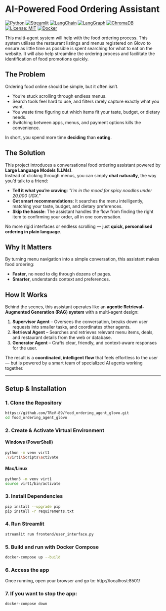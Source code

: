 # AI-Powered Food Ordering Assistant  
[![Python](https://img.shields.io/badge/python-3.9%2B-blue.svg)](https://www.python.org/)
[![Streamlit](https://img.shields.io/badge/Streamlit-Enabled-ff4b4b)](https://streamlit.io/)
[![LangChain](https://img.shields.io/badge/LangChain-0.2+-yellowgreen)](https://www.langchain.com/)
[![LangGraph](https://img.shields.io/badge/LangGraph-Agents%20&%20Workflows-purple)](https://www.langchain.com/langgraph)
[![ChromaDB](https://img.shields.io/badge/ChromaDB-Vector%20DB-orange)](https://www.trychroma.com/)
[![License: MIT](https://img.shields.io/badge/License-MIT-green.svg)](LICENSE)
[![Docker](https://img.shields.io/badge/Docker-Ready-blue)](https://www.docker.com/)

This multi-agent system will help with the food ordering process. This system utilises the restaurant listings and menus registered on Glovo to ensure as little time as possible is spent searching for what to eat on the website. It will also help streamline the ordering process and facilitate the identification of food promotions quickly.


## The Problem  

Ordering food online should be simple, but it often isn’t.  

- You’re stuck scrolling through endless menus.  
- Search tools feel hard to use, and filters rarely capture exactly what you want.  
- You waste time figuring out which items fit your taste, budget, or dietary needs.  
- Switching between apps, menus, and payment options kills the convenience.  

In short, you spend more time **deciding** than **eating**.  

## The Solution  

This project introduces a conversational food ordering assistant powered by **Large Language Models (LLMs)**.  
Instead of clicking through menus, you can simply **chat naturally**, the way you’d talk to a friend:  

- **Tell it what you’re craving**: *"I’m in the mood for spicy noodles under 20,000 UGX."*  
- **Get smart recommendations**: It searches the menu intelligently, matching your taste, budget, and dietary preferences.  
- **Skip the hassle**: The assistant handles the flow from finding the right item to confirming your order, all in one conversation.  

No more rigid interfaces or endless scrolling — just **quick, personalised ordering in plain language**.  


## Why It Matters  

By turning menu navigation into a simple conversation, this assistant makes food ordering:  

- **Faster**, no need to dig through dozens of pages.  
- **Smarter**, understands context and preferences.
  
## How It Works

Behind the scenes, this assistant operates like an **agentic Retrieval-Augmented Generation (RAG) system** with a multi-agent design:  

1. **Supervisor Agent** – Oversees the conversation, breaks down user requests into smaller tasks, and coordinates other agents.  
2. **Retrieval Agent** – Searches and retrieves relevant menu items, deals, and restaurant details from the web or database. 
3. **Generator Agent** – Crafts clear, friendly, and context-aware responses for the user.

The result is a **coordinated, intelligent flow** that feels effortless to the user — but is powered by a smart team of specialized AI agents working together.

---
## Setup & Installation

### 1. Clone the Repository
```bash
https://github.com/TReV-89/food_ordering_agent_glovo.git
cd food_ordering_agent_glovo
```

### 2. Create & Activate Virtual Environment
#### Windows (PowerShell)
```bash
python -m venv virt1
.\virt1\Scripts\activate
```

#### Mac/Linux
```bash
python3 -m venv virt1
source virt1/bin/activate
```

### 3. Install Dependencies
```bash
pip install --upgrade pip
pip install -r requirements.txt
```

### 4. Run Streamlit
```bash
streamlit run frontend/user_interface.py
```

### 5. Build and run with Docker Compose
```bash
docker-compose up --build
```

### 6. Access the app
Once running, open your browser and go to:
http://localhost:8501/

### 7. If you want to stop the app:
```bash
docker-compose down
```


